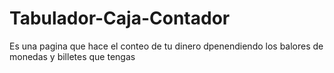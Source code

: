 # Tabulador-Caja-Contador
Es una pagina que hace el conteo de tu dinero dpenendiendo los balores de monedas y billetes que tengas
